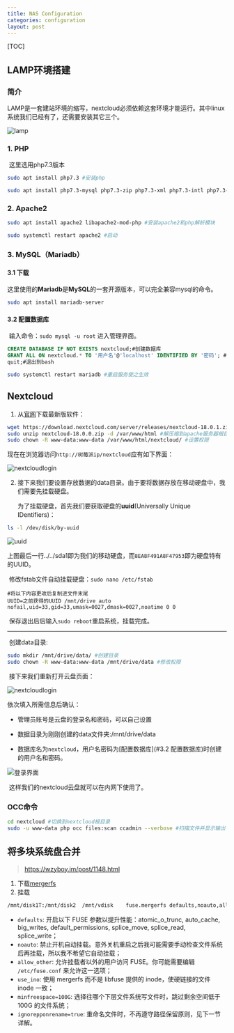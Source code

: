 ```yaml
---
title: NAS Configuration
categories: configuration
layout: post
---
```




[TOC]

## LAMP环境搭建

### 简介

​	LAMP是一套建站环境的缩写，nextcloud必须依赖这套环境才能运行。其中linux系统我们已经有了，还需要安装其它三个。

![lamp](https://www.player7.cc:44343/uploads/big/dd322ee03d6c8a2f496ba21481f66672.png)

### 1. PHP

​	这里选用php7.3版本

```bash
sudo apt install php7.3 #安装php

sudo apt install php7.3-mysql php7.3-zip php7.3-xml php7.3-intl php7.3-mbstring php7.3-gd php7.3-curl #安装依赖模块
```



### 2. Apache2

```bash
sudo apt install apache2 libapache2-mod-php #安装apache2和php解析模块

sudo systemctl restart apache2 #启动
```



### 3. MySQL（Mariadb）

#### 3.1 下载

​	这里使用的**Mariadb**是**MySQL**的一套开源版本，可以完全兼容mysql的命令。

```bash
sudo apt install mariadb-server
```

#### 3.2 配置数据库

​	输入命令：`sudo mysql -u root` 进入管理界面。

```sql
CREATE DATABASE IF NOT EXISTS nextcloud;#创建数据库
GRANT ALL ON nextcloud.* TO '用户名'@'localhost' IDENTIFIED BY '密码'; #创建用户并授予权限
quit;#退出到bash
```

```bash
sudo systemctl restart mariadb #重启服务使之生效
```



## Nextcloud

1. 从[官网](https://nextcloud.com/install/)下载最新版软件：

```bash
wget https://download.nextcloud.com/server/releases/nextcloud-18.0.1.zip #下载
sudo unzip nextcloud-18.0.0.zip -d /var/www/html #解压缩到apache服务器根目录下
sudo chown -R www-data:www-data /var/www/html/nextcloud/ #设置权限
```

​	现在在浏览器访问`http://树莓派ip/nextcloud`应有如下界面：

![nextcloudlogin](https://www.player7.cc:44343/uploads/big/5039d2c6b58d95617f39da5e004e457b.png)

2. 接下来我们要设置存放数据的data目录。由于要将数据存放在移动硬盘中，我们需要先挂载硬盘。

   为了挂载硬盘，首先我们要获取硬盘的**uuid**(Universally Unique IDentifiers)：

```bash
ls -l /dev/disk/by-uuid
```

![uuid](https://www.player7.cc:44343/uploads/big/a845f237450825dc5c78fb116161449a.png)

​	上图最后一行../../sda1即为我们的移动硬盘，而`8EA8F491A8F47953`即为硬盘特有的UUID。

​	修改fstab文件自动挂载硬盘：`sudo nano /etc/fstab`

```
#将以下内容更改后复制进文件末尾
UUID=之前获得的UUID /mnt/drive auto nofail,uid=33,gid=33,umask=0027,dmask=0027,noatime 0 0
```

​	保存退出后后输入`sudo reboot`重启系统，挂载完成。

<hr>



​	创建data目录:

```bash
sudo mkdir /mnt/drive/data/ #创建目录
sudo chown -R www-data:www-data /mnt/drive/data #修改权限
```

​	接下来我们重新打开云盘页面：

![nextcloudlogin](https://www.player7.cc:44343/uploads/big/8d0bf7ef46213fcd8e16ca46ed48e42d.png)

依次填入所需信息后确认：

+ 管理员账号是云盘的登录名和密码，可以自己设置

+ 数据目录为刚刚创建的data文件夹:/mnt/drive/data
+ 数据库名为`nextcloud`，用户名密码为[配置数据库](#3.2 配置数据库)时创建的用户名和密码。

![登录界面](/home/cc/Documents/notes/photos/nextcloudlogin2.png)

​	这样我们的nextcloud云盘就可以在内网下使用了。

### OCC命令

```bash
cd nextcloud #切换到nextcloud根目录
sudo -u www-data php occ files:scan ccadmin --verbose #扫描文件并显示输出
```

## 将多块系统盘合并

> https://wzyboy.im/post/1148.html

1. 下载[mergerfs](https://github.com/trapexit/mergerfs)
2. 挂载

```bash
/mnt/disk1T:/mnt/disk2  /mnt/vdisk    fuse.mergerfs defaults,noauto,allow_other,use_ino,minfreespace=100G,ignorepponrename=true 0 0
```

- `defaults`: 开启以下 FUSE 参数以提升性能：atomic_o_trunc, auto_cache, big_writes, default_permissions, splice_move, splice_read, splice_write；
- `noauto`: 禁止开机自动挂载。意外关机重启之后我可能需要手动检查文件系统后再挂载，所以我不希望它自动挂载；
- `allow_other`: 允许挂载者以外的用户访问 FUSE。你可能需要编辑 `/etc/fuse.conf` 来允许这一选项；
- `use_ino`: 使用 mergerfs 而不是 libfuse 提供的 inode，使硬链接的文件 inode 一致；
- `minfreespace=100G`: 选择往哪个下层文件系统写文件时，跳过剩余空间低于 100G 的文件系统；
- `ignorepponrename=true`: 重命名文件时，不再遵守路径保留原则，见下一节详解。